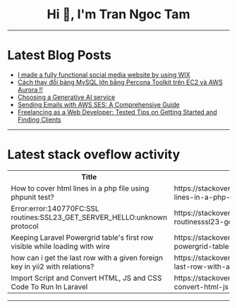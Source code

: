 <h1 align="center">Hi 👋, I'm Tran Ngoc Tam</h1>

---

# Latest Blog Posts 
<!-- BLOG-POST-LIST:START -->
- [I made a fully functional social media website by using WIX](https://dev.to/shafayeat/i-made-a-fully-functional-social-media-website-by-using-wix-3jeb)
- [Cách thay đổi bảng MySQL lớn bằng Percona Toolkit trên EC2 và AWS Aurora !!](https://dev.to/awscommunity-asean/cach-thay-doi-bang-mysql-lon-bang-percona-toolkit-tren-aws-aurora-49pi)
- [Choosing a Generative AI service](https://dev.to/subhashbohra/choosing-a-generative-ai-service-539d)
- [Sending Emails with AWS SES: A Comprehensive Guide](https://dev.to/bharath_madhu/sending-emails-with-aws-ses-a-comprehensive-guide-35gn)
- [Freelancing as a Web Developer: Tested Tips on Getting Started and Finding Clients](https://dev.to/okoye_ndidiamaka_5e3b7d30/freelancing-as-a-web-developer-tested-tips-on-getting-started-and-finding-clients-1j89)
<!-- BLOG-POST-LIST:END -->

---

# Latest stack oveflow activity
<table>
  <tr><th>Title</th><th>Link</th></tr>
  <!-- STACKOVERFLOW:START --><tr><td>How to cover html lines in a php file using phpunit test?</td><td>https://stackoverflow.com/questions/79101790/how-to-cover-html-lines-in-a-php-file-using-phpunit-test</td></tr><tr><td>Error:error:140770FC:SSL routines:SSL23_GET_SERVER_HELLO:unknown protocol</td><td>https://stackoverflow.com/questions/79101785/errorerror140770fcssl-routinesssl23-get-server-hellounknown-protocol</td></tr><tr><td>Keeping Laravel Powergrid table&#39;s first row visible while loading with wire</td><td>https://stackoverflow.com/questions/79101381/keeping-laravel-powergrid-tables-first-row-visible-while-loading-with-wire</td></tr><tr><td>how can i get the last row with a given foreign key in yii2 with relations?</td><td>https://stackoverflow.com/questions/79101221/how-can-i-get-the-last-row-with-a-given-foreign-key-in-yii2-with-relations</td></tr><tr><td>Import Script and Convert HTML, JS and CSS Code To Run In Laravel</td><td>https://stackoverflow.com/questions/79100597/import-script-and-convert-html-js-and-css-code-to-run-in-laravel</td></tr><!-- STACKOVERFLOW:END -->
</table>

---


